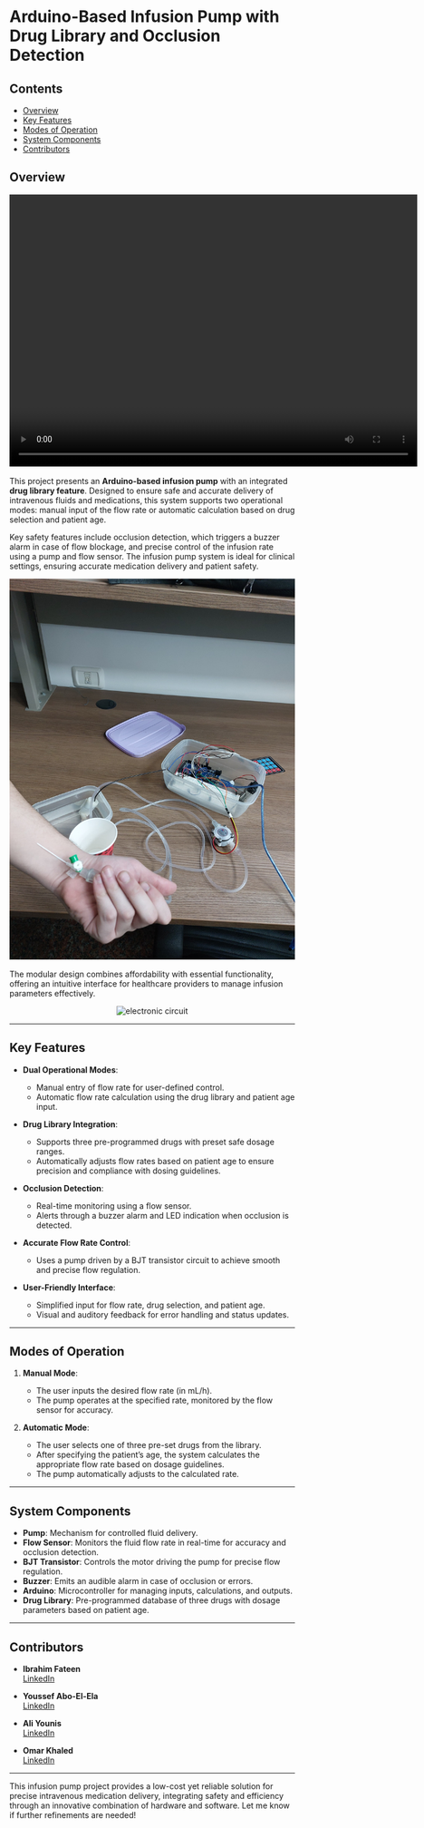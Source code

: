 # Arduino-Based Infusion Pump with Drug Library and Occlusion Detection

## Contents

- [Overview](#overview)
- [Key Features](#key-features)
- [Modes of Operation](#modes-of-operation)
- [System Components](#system-components)
- [Contributors](#contributors)

## Overview

<video width="720" height="480" controls>
  <source src="Illustration_Vid.mp4" type="video/mp4">
  Your browser does not support the video tag.
</video>

This project presents an **Arduino-based infusion pump** with an integrated **drug library feature**. Designed to ensure safe and accurate delivery of intravenous fluids and medications, this system supports two operational modes: manual input of the flow rate or automatic calculation based on drug selection and patient age. 

Key safety features include occlusion detection, which triggers a buzzer alarm in case of flow blockage, and precise control of the infusion rate using a pump and flow sensor. The infusion pump system is ideal for clinical settings, ensuring accurate medication delivery and patient safety.

<div align="center">
  <img src="Patient_Circuit.jpg" alt="patient circuit">
</div>

The modular design combines affordability with essential functionality, offering an intuitive interface for healthcare providers to manage infusion parameters effectively.

<div align="center">
  <img src="Electronics_Circuit.jpg" alt="electronic circuit">
</div>

---

## Key Features

- **Dual Operational Modes**:
  - Manual entry of flow rate for user-defined control.
  - Automatic flow rate calculation using the drug library and patient age input.
  
- **Drug Library Integration**:  
  - Supports three pre-programmed drugs with preset safe dosage ranges.  
  - Automatically adjusts flow rates based on patient age to ensure precision and compliance with dosing guidelines.

- **Occlusion Detection**:  
  - Real-time monitoring using a flow sensor.  
  - Alerts through a buzzer alarm and LED indication when occlusion is detected.

- **Accurate Flow Rate Control**:  
  - Uses a pump driven by a BJT transistor circuit to achieve smooth and precise flow regulation.

- **User-Friendly Interface**:  
  - Simplified input for flow rate, drug selection, and patient age.  
  - Visual and auditory feedback for error handling and status updates.

---

## Modes of Operation

1. **Manual Mode**:  
   - The user inputs the desired flow rate (in mL/h).  
   - The pump operates at the specified rate, monitored by the flow sensor for accuracy.

2. **Automatic Mode**:  
   - The user selects one of three pre-set drugs from the library.  
   - After specifying the patient’s age, the system calculates the appropriate flow rate based on dosage guidelines.  
   - The pump automatically adjusts to the calculated rate.

---

## System Components

- **Pump**: Mechanism for controlled fluid delivery.
- **Flow Sensor**: Monitors the fluid flow rate in real-time for accuracy and occlusion detection.
- **BJT Transistor**: Controls the motor driving the pump for precise flow regulation.
- **Buzzer**: Emits an audible alarm in case of occlusion or errors.
- **Arduino**: Microcontroller for managing inputs, calculations, and outputs.
- **Drug Library**: Pre-programmed database of three drugs with dosage parameters based on patient age.

---

## Contributors

- **Ibrahim Fateen**  
  [LinkedIn](https://www.linkedin.com/in/ibrahim-fateen-a93b411ab/)

- **Youssef Abo-El-Ela**  
  [LinkedIn](https://www.linkedin.com/in/youssef-abo-el-ela-a4a12b235/)

- **Ali Younis**  
  [LinkedIn](https://www.linkedin.com/in/ali-younis-98b780277/)

- **Omar Khaled**  
  [LinkedIn](https://www.linkedin.com/in/omar-khaled-064b7930a/)

---

This infusion pump project provides a low-cost yet reliable solution for precise intravenous medication delivery, integrating safety and efficiency through an innovative combination of hardware and software. Let me know if further refinements are needed!
